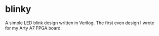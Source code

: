 # blinky
A simple LED blink design written in Verilog. The first even design I wrote for my Arty A7 FPGA board.
